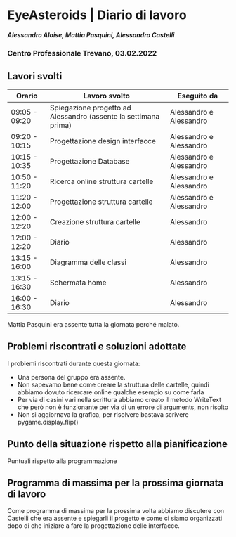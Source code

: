 # EyeAsteroids | Diario di lavoro
##### Alessandro Aloise, Mattia Pasquini, Alessandro Castelli
### Centro Professionale Trevano, 03.02.2022

## Lavori svolti


|Orario        |Lavoro svolto                                               	  |Eseguito da        |
|--------------|----------------------------------------------------------------- |-------------------|
|09:05 - 09:20 | Spiegazione progetto ad Alessandro (assente la settimana prima)  |Alessandro e Alessandro|
|09:20 - 10:15 | Progettazione design interfacce								  |Alessandro e Alessandro|
|10:15 - 10:35 | Progettazione Database										      |Alessandro e Alessandro|
|10:50 - 11:20 | Ricerca online struttura cartelle						      	  |Alessandro e Alessandro|
|11:20 - 12:00 | Progettazione struttura cartelle	    						  |Alessandro e Alessandro|
|12:00 - 12:20 | Creazione struttura cartelle	    							  |Alessandro| 
|12:00 - 12:20 | Diario	    										              |Alessandro|   
|13:15 - 16:00 | Diagramma delle classi                         				  |Alessandro|  
|13:15 - 16:30 | Schermata home                                                   |Alessandro|  
|16:00 - 16:30 | Diario                                                           |Alessandro|  

Mattia Pasquini era assente tutta la giornata perché malato.


##  Problemi riscontrati e soluzioni adottate
I problemi riscontrati durante questa giornata:

* Una persona del gruppo era assente.
* Non sapevamo bene come creare la struttura delle cartelle, quindi abbiamo dovuto ricercare online qualche esempio su come farla
* Per via di casini vari nella scrittura abbiamo creato il metodo WriteText che però non è funzionante per via di un errore di arguments, non risolto
* Non si aggiornava la grafica, per risolvere bastava scrivere pygame.display.flip()

##  Punto della situazione rispetto alla pianificazione
Puntuali rispetto alla programmazione

## Programma di massima per la prossima giornata di lavoro
Come programma di massima per la prossima volta abbiamo discutere con Castelli che era assente e spiegarli il progetto e come ci siamo organizzati dopo di che iniziare a fare la progettazione delle interfacce.
